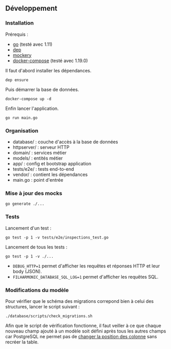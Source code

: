 ## Développement

### Installation

Prérequis :
- [go](https://golang.org/) (testé avec 1.11)
- [dep](https://github.com/golang/dep)
- [mockery](https://github.com/vektra/mockery)
- [docker-compose](https://docs.docker.com/compose/install/) (testé avec 1.19.0)

Il faut d'abord installer les dépendances.
```
dep ensure
```

Puis démarrer la base de données.
```
docker-compose up -d
```

Enfin lancer l'application.
```
go run main.go
```

### Organisation

- database/ : couche d'accès à la base de données
- httpserver/ : serveur HTTP
- domain/ : services métier
- models/ : entités métier
- app/ : config et bootstrap application
- tests/e2e/ : tests end-to-end
- vendor/ : contient les dépendances
- main.go : point d'entrée


### Mise à jour des mocks

```
go generate ./...
```

### Tests

Lancement d'un test :
```
go test -p 1 -v tests/e2e/inspections_test.go
```

Lancement de tous les tests :
```
go test -p 1 -v ./...
```

- `DEBUG_HTTP=1` permet d'afficher les requêtes et réponses HTTP et leur body (JSON).
- `FILHARMONIC_DATABASE_SQL_LOG=1` permet d'afficher les requêtes SQL.


### Modifications du modèle

Pour vérifier que le schéma des migrations correpond bien à celui des structures, lancer le script suivant :
```
./database/scripts/check_migrations.sh
```

Afin que le script de vérification fonctionne, il faut veiller à ce que chaque nouveau champ ajouté à un modèle soit défini après tous les autres champs car PostgreSQL ne permet pas de [changer la position des colonne](https://wiki.postgresql.org/wiki/Alter_column_position) sans recréer la table.
